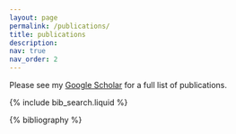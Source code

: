 ```yaml
---
layout: page
permalink: /publications/
title: publications
description: 
nav: true
nav_order: 2
---
```


Please see my [Google Scholar](https://scholar.google.com/citations?user=PLZtYgEAAAAJ&hl=en) for a full list of publications.
<!-- _pages/publications.md -->

<!-- Bibsearch Feature -->

{% include bib_search.liquid %}

<div class="publications">

{% bibliography %}

</div>
